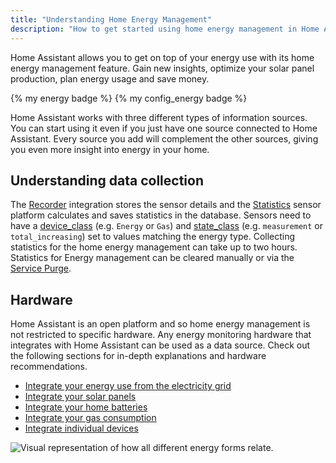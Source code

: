 ```yaml
---
title: "Understanding Home Energy Management"
description: "How to get started using home energy management in Home Assistant."
---
```


Home Assistant allows you to get on top of your energy use with its home energy management feature. Gain new insights, optimize your solar panel production, plan energy usage and save money.

{% my energy badge %} {% my config_energy badge %}

Home Assistant works with three different types of information sources. You can start using it even if you just have one source connected to Home Assistant. Every source you add will complement the other sources, giving you even more insight into energy in your home.

## Understanding data collection
The [Recorder](https://www.home-assistant.io/integrations/recorder/) integration stores the sensor details and the [Statistics](https://www.home-assistant.io/integrations/statistics/) sensor platform calculates and saves statistics in the database. 
Sensors need to have a [device_class](https://www.home-assistant.io/integrations/sensor/#device-class) (e.g. `Energy` or `Gas`) and [state_class](https://developers.home-assistant.io/docs/core/entity/sensor/#available-state-classes) (e.g. `measurement` or `total_increasing`) set to values matching the energy type.
Collecting statistics for the home energy management can take up to two hours. Statistics for Energy management can be cleared manually or via the [Service Purge](https://www.home-assistant.io/integrations/recorder/#service-purge).

## Hardware
Home Assistant is an open platform and so home energy management is not restricted to specific hardware. Any energy monitoring hardware that integrates with Home Assistant can be used as a data source. Check out the following sections for in-depth explanations and hardware recommendations.

- [Integrate your energy use from the electricity grid](/docs/energy/electricity-grid/)
- [Integrate your solar panels](/docs/energy/solar-panels/)
- [Integrate your home batteries](/docs/energy/battery/)
- [Integrate your gas consumption](/docs/energy/gas/)
- [Integrate individual devices](/docs/energy/individual-devices/)

<img src='/images/docs/energy/energy-overview.png' alt='Visual representation of how all different energy forms relate.' style='border: 0;box-shadow: none;'>
